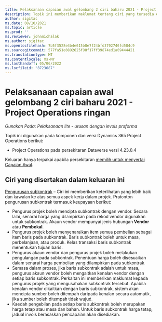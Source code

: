 ```yaml
---
title: Pelaksanaan capaian awal gelombang 2 ciri baharu 2021 - Project Operations ringan
description: Topik ini memberikan maklumat tentang ciri yang tersedia dalam pelaksanaankeluaran capaian awal Project Operations gelombang 2 tahun 2021 ringan.
author: sigitac
ms.date: 08/10/2021
ms.topic: article
ms.prod: ''
ms.reviewer: johnmichalak
ms.author: sigitac
ms.openlocfilehash: 7b5f3528e4b4e615b8e7f24bfd3702746fd584c9
ms.sourcegitcommit: 577fa51e0892625f98f17ff39874ed1a09444421
ms.translationtype: MT
ms.contentlocale: ms-MY
ms.lasthandoff: 05/06/2022
ms.locfileid: "8723687"
---
```

# <a name="whats-new-2021-wave-2-early-access---project-operations-lite-deployment"></a>Pelaksanaan capaian awal gelombang 2 ciri baharu 2021 - Project Operations ringan

_Gunakan Pada: Pelaksanaan lite - urusan dengan invois proforma_

Topik ini digunakan pada komponen dan versi Dynamics 365 Project Operations berikut:

  - Project Operations pada persekitaran Dataverse versi 4.23.0.4

Keluaran hanya terpakai apabila persekitaran [memilih untuk menyertai Capaian Awal](/power-platform/admin/opt-in-early-access-updates#how-to-enable-early-access-updates).

## <a name="features-included-in-this-release"></a>Ciri yang disertakan dalam keluaran ini

[Pengurusan subkontrak](/dynamics365/project-operations/pro/subcontracting/managing-subcontracts-overview) – Ciri ini memberikan keterlihatan yang lebih baik dan kawalan ke atas semua aspek kerja dalam projek. Pratonton pengurusan subkontrak termasuk keupayaan berikut:

  - Pengurus projek boleh mencipta subkontrak dengan vendor. Secara lalai, senarai harga yang dilampirkan pada rekod vendor digunakan untuk subkontrak. Akaun vendor mempunyai jenis hubungan **Vendor** atau **Pembekal**.
  - Pengurus projek boleh menyenaraikan item semua pembelian sebagai item baris pada subkontrak. Baris subkontrak boleh untuk masa, perbelanjaan, atau produk. Kelas transaksi baris subkontrak menentukan tujuan baris.
  - Pengurus akaun vendor dan pengurus projek boleh melakukan pengulangan pada subkontrak. Penentuan harga boleh disesuaikan dalam senarai harga pembelian yang dilampirkan pada subkontrak.
  - Semasa dalam proses, jika baris subkontrak adalah untuk masa, pengurus akaun vendor boleh mengaitkan kenalan vendor dengan setiap baris subkontrak. Perkaitan ini memberikan maklumat kepada pengurus projek yang mengusahakan subkontrak tersebut. Apabila kenalan vendor dikaitkan dengan baris subkontrak, sistem akan mencipta sumber boleh ditempah daripada kenalan secara automatik, jika sumber boleh ditempah tidak wujud.
  - Kaedah pengebilan pada setiap baris subkontrak boleh merupakan harga tetap atau masa dan bahan. Untuk baris subkontrak harga tetap, jadual invois berasaskan pencapaian akan disediakan.

